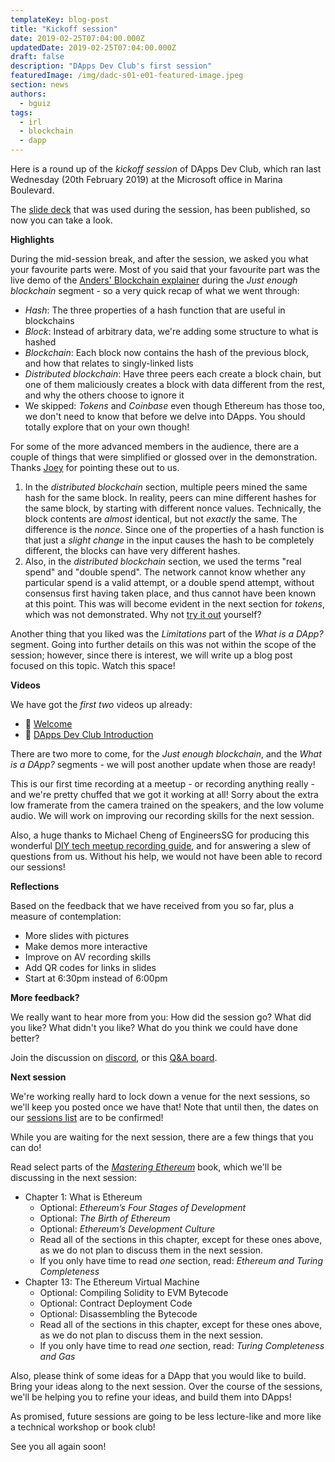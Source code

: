 ```yaml
---
templateKey: blog-post
title: "Kickoff session"
date: 2019-02-25T07:04:00.000Z
updatedDate: 2019-02-25T07:04:00.000Z
draft: false
description: "DApps Dev Club's first session"
featuredImage: /img/dadc-s01-e01-featured-image.jpeg
section: news
authors:
  - bguiz
tags:
  - irl
  - blockchain
  - dapp
---
```


Here is a round up of the *kickoff session* of DApps Dev Club,
which ran last Wednesday (20th February 2019) at the Microsoft office in Marina Boulevard.

The [slide deck](https://dappsdev.org/deck/s01e01/) that was used during the session, has been published, so now you can take a look.

**Highlights**

During the mid-session break, and after the session, we asked you what your favourite parts were. Most of you said that your favourite part was the live demo of the [Anders' Blockchain explainer](https://anders.com/blockchain/) during the *Just enough blockchain* segment - so a very quick recap of what we went through:

- *Hash*: The three properties of a hash function that are useful in blockchains
- *Block*: Instead of arbitrary data, we're adding some structure to what is hashed
- *Blockchain*: Each block now contains the hash of the previous block, and how that relates to singly-linked lists
- *Distributed blockchain*: Have three peers each create a block chain, but one of them maliciously creates a block with data different from the rest, and why the others choose to ignore it
- We skipped: *Tokens* and *Coinbase* even though Ethereum has those too, we don't need to know that before we delve into DApps. You should totally explore that on your own though!

For some of the more advanced members in the audience, there are a couple of things that were simplified or glossed over in the demonstration. Thanks [Joey](https://twitter.com/joeytwiddle) for pointing these out to us.

1. In the *distributed blockchain* section, multiple peers mined the same hash for the same block. In reality, peers can mine different hashes for the same block, by starting with different nonce values. Technically, the block contents are *almost* identical, but not *exactly* the same. The difference is the *nonce*. Since one of the properties of a hash function is that just a *slight change* in the input causes the hash to be completely different, the blocks can have very different hashes.
2. Also, in the *distributed blockchain* section, we used the terms "real spend" and "double spend". The network cannot know whether any particular spend is a valid attempt, or a double spend attempt, without consensus first having taken place, and thus cannot have been known at this point. This was will become evident in the next section for *tokens*, which was not demonstrated. Why not [try it out](https://anders.com/blockchain/tokens.html) yourself?

Another thing that you liked was the *Limitations* part of the *What is a DApp?* segment. Going into further details on this was not within the scope of the session; however, since there is interest, we will write up a blog post focused on this topic. Watch this space!

**Videos**

We have got the *first two* videos up already:

- 🎥  [Welcome](https://www.youtube.com/watch?v=-cCnIXIfULo)
- 🎥  [DApps Dev Club Introduction](https://www.youtube.com/watch?v=E-T7uLup2Js)

There are two more to come, for the *Just enough blockchain*, and the *What is a DApp?* segments - we will post another update when those are ready!

This is our first time recording at a meetup - or recording anything really -  and we're pretty chuffed that we got it working at all! Sorry about the extra low framerate from the camera trained on the speakers, and the low volume audio. We will work on improving our recording skills for the next session.

Also, a huge thanks to Michael Cheng of EngineersSG for producing this wonderful [DIY tech meetup recording guide](https://github.com/engineersftw/gitwiki), and for answering a slew of questions from us. Without his help, we would not have been able to record our sessions!

**Reflections**

Based on the feedback that we have received from you so far, plus a measure of contemplation:

- More slides with pictures
- Make demos more interactive
- Improve on AV recording skills
- Add QR codes for links in slides
- Start at 6:30pm instead of 6:00pm

**More feedback?**

We really want to hear more from you: How did the session go? What did you like? What didn't you like? What do you think we could have done better?

Join the discussion on [discord](https://discordapp.com/invite/eM9Vv7P), or this [Q&A board](https://app2.sli.do/event/awgvs53v/live/questions).

**Next session**

We're working really hard to lock down a venue for the next sessions, so we'll keep you posted once we have that! Note that until then, the dates on our [sessions list](https://dappsdev.org/sessions/) are to be confirmed!

While you are waiting for the next session, there are a few things that you can do!

Read select parts of the [*Mastering Ethereum*](https://github.com/ethereumbook/ethereumbook) book, which we'll be discussing in the next session:
  - Chapter 1: What is Ethereum
    - Optional: *Ethereum’s Four Stages of Development*
    - Optional: *The Birth of Ethereum*
    - Optional: *Ethereum’s Development Culture*
    - Read all of the sections in this chapter, except for these ones above, as we do not plan to discuss them in the next session.
    - If you only have time to read *one* section, read: *Ethereum and Turing Completeness*
  - Chapter 13: The Ethereum Virtual Machine
    - Optional: Compiling Solidity to EVM Bytecode
    - Optional: Contract Deployment Code
    - Optional: Disassembling the Bytecode
    - Read all of the sections in this chapter, except for these ones above, as we do not plan to discuss them in the next session.
    - If you only have time to read *one* section, read: *Turing Completeness and Gas*

Also, please think of some ideas for a DApp that you would like to build. Bring your ideas along to the next session. Over the course of the sessions, we'll be helping you to refine your ideas, and build them into DApps!

As promised, future sessions are going to be less lecture-like and more
like a technical workshop or book club!

See you all again soon!
